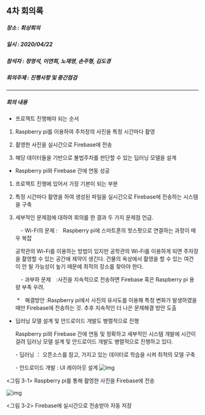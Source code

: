 ## 4차 회의록 

##### 장소 :  회상회의

##### 일시 : 2020/04/22

##### 참석자 : 정영석, 이연희, 노재영, 손주형, 김도경

##### 회의주제 :  진행사항 및 중간점검

---

##### 회의 내용

- 프로젝트 진행해야 되는 순서 

1. Raspberry pi를 이용하여 주차장의 사진을 특정 시간마다 촬영

2. 촬영한 사진을 실시간으로 Firebase에 전송

3. 해당 데이터들을 기반으로 불법주차를 판단할 수 있는 딥러닝 모델을 설계

- Raspberry pi와 Firebase 간에 연동 성공

1. 프로젝트 진행에 있어서 가장 기본이 되는 부분

2. 특정 시간마다 촬영을 하여 생성된 파일을 실시간으로 Firebase에 전송하는 시스템을 구축

3. 세부적인 문제점에 대하여 회의를 한 결과 두 가지 문제점 언급. 

   　- Wi-Fi의 문제 :　Raspberry pi에 스마트폰의 핫스팟으로 연결하는 과정이 매우 복잡

   공학관의 Wi-Fi를 이용하는 방법이 있지만 공학관의 Wi-Fi를 이용하게 되면 주차장을 촬영할 수 있는 공간에 제약이 생긴다. 건물의 옥상에서 촬영을 할 수 있는 여건이 안 될 가능성이 높기 때문에 최적의 장소를 찾아야 한다. 

   　- 과부하 문제　:사진을 지속적으로 전송하면 Firebase 혹은 Raspberry pi 용량 부족 우려.

   ​    	*　해결방안 :Raspberry pi에서 사진의 유사도를 이용해 특정 변화가 발생하였을 때만 Firebase에 전송하는 것. 추후 지속적인 더 나은 문제해결 방안 도출 

- 딥러닝 모델 설계 및 안드로이드 개발도 병렬적으로 진행

    Raspberry pi와 Firebase 간에 연동 및 정확하고 세부적인 시스템 개발에 시간이 걸려 딥러닝 모델 설계 및 안드로이드 개발도 병렬적으로 진행하고 있다. 

  \- 딥러닝 ： 오픈소스를 참고, 가지고 있는 데이터로 학습을 시켜 최적의 모델 구축 

  \- 안드로이드 개발 : UI 레이아웃 설계  ![img](file:///C:\Users\KDK\AppData\Local\Temp\Hnc\BinData\EMB000012046ac4.bmp)  

<그림 3-1> Raspberry pi를 통해 촬영한 사진을 Firebase에 전송

  ![img](file:///C:\Users\KDK\AppData\Local\Temp\Hnc\BinData\EMB000012046ac7.bmp)  

<그림 3-2> Firebase에 실시간으로 전송받아 자동 저장
